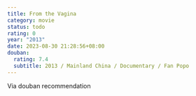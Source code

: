 ```yaml
---
title: From the Vagina
category: movie
status: todo
rating: 0
year: "2013"
date: 2023-08-30 21:28:56+08:00
douban:
  rating: 7.4
  subtitle: 2013 / Mainland China / Documentary / Fan Popo
---
```


Via douban recommendation
